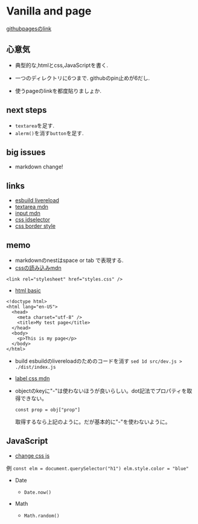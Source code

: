 # Vanilla and page

[githubpagesのlink](https://nasudaai.github.io/vanilla-and-page/)

## 心意気
- 典型的な,htmlとcss,JavaScriptを書く.

- 一つのディレクトリに6つまで.
githubのpin止めが6だし.

- 使うpageのlinkを都度貼りましょか.

## next steps

- `textarea`を足す.
- `alerm()`を消す`button`を足す.

## big issues
  - markdown change!

## links

- [esbuild livereload](https://esbuild.github.io/api/#live-reload)
- [textarea mdn](https://developer.mozilla.org/ja/docs/Web/HTML/Element/textarea)
- [input mdn](https://developer.mozilla.org/ja/docs/Web/HTML/Element/input)
- [css idselector](https://developer.mozilla.org/ja/docs/Web/CSS/ID_selectors)
- [css border style](https://developer.mozilla.org/ja/docs/Web/CSS/border-style)

## memo
- markdownのnestはspace or tab で表現する.
- [cssの読み込みmdn](https://developer.mozilla.org/ja/docs/Learn_web_development/Core/Styling_basics/Getting_started)

`<link rel="stylesheet" href="styles.css" />
`
- [html basic](https://developer.mozilla.org/ja/docs/Learn_web_development/Core/Structuring_content/Basic_HTML_syntax)

```
<!doctype html>
<html lang="en-US">
  <head>
    <meta charset="utf-8" />
    <title>My test page</title>
  </head>
  <body>
    <p>This is my page</p>
  </body>
</html>

```

- build
  esbuildのlivereloadのためのコードを消す
  `sed 1d src/dev.js > ./dist/index.js`

- [label css mdn](https://developer.mozilla.org/ja/docs/Web/HTML/Element/label)

- objectのkeyに"-"は使わないほうが良いらしい。dot記法でプロパティを取得できない。
  ```
  const prop = obj["prop"]
  ```
  取得するなら上記のように。だが基本的に"-"を使わないように。

## JavaScript

- [change css js](https://developer.mozilla.org/ja/docs/Web/API/CSS_Object_Model/Using_dynamic_styling_information)

例
`const elm = document.querySelector("h1")
elm.style.color = "blue"`


- Date
  - `Date.now()`
  
- Math
  - `Math.random()`
